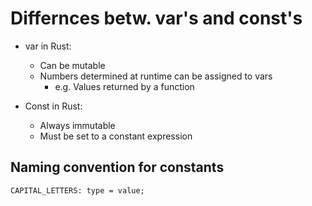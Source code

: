 # Differnces betw. var's and const's
- var in Rust:
  - Can be mutable
  - Numbers determined at runtime can be assigned to vars
    - e.g. Values returned by a function

- Const in Rust:
  - Always immutable
  - Must be set to a constant expression

## Naming convention for constants
`CAPITAL_LETTERS: type = value;`

